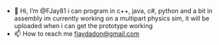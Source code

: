 - 👋 Hi, I’m @FJay81
i can program in c++, java, c#, python and a bit in assembly
im currently working on a multipart physics sim, it will be uploaded when i can get the prototype working
- 📫 How to reach me fjaydadon@gmail.com

<!---
FJay81/FJay81 is a ✨ special ✨ repository because its `README.md` (this file) appears on your GitHub profile.
You can click the Preview link to take a look at your changes.
--->

